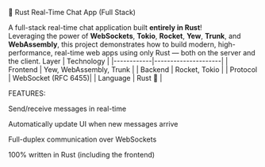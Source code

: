 🦀 Rust Real-Time Chat App (Full Stack)

A full-stack real-time chat application built **entirely in Rust**!  
Leveraging the power of **WebSockets**, **Tokio**, **Rocket**, **Yew**, **Trunk**, and **WebAssembly**, this project demonstrates how to build modern, high-performance, real-time web apps using only Rust — both on the server and the client.
 Layer      | Technology          |
|------------|---------------------|
| Frontend   | Yew, WebAssembly, Trunk |
| Backend    | Rocket, Tokio       |
| Protocol   | WebSocket (RFC 6455)|
| Language   | Rust 🦀             |

FEATURES:

Send/receive messages in real-time

Automatically update UI when new messages arrive

Full-duplex communication over WebSockets

100% written in Rust (including the frontend)
